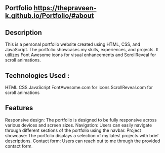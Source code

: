 ## Portfolio https://thepraveen-k.github.io/Portfolio/#about

## Description
This is a personal portfolio website created using HTML, CSS, and JavaScript. The portfolio showcases my skills, experiences, and projects. It utilizes Font Awesome icons for visual enhancements and ScrollReveal for scroll animations.

## Technologies Used :
HTML
CSS
JavaScript
FontAwesome.com for icons
ScrollReveal.com for scroll animations

## Features
Responsive design: The portfolio is designed to be fully responsive across various devices and screen sizes.
Navigation: Users can easily navigate through different sections of the portfolio using the navbar.
Project showcase: The portfolio displays a selection of my latest projects with brief descriptions.
Contact form: Users can reach out to me through the provided contact form.
